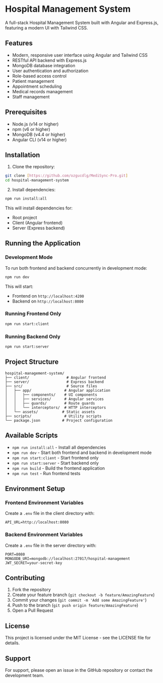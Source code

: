 # Hospital Management System

A full-stack Hospital Management System built with Angular and Express.js, featuring a modern UI with Tailwind CSS.

## Features

- Modern, responsive user interface using Angular and Tailwind CSS
- RESTful API backend with Express.js
- MongoDB database integration
- User authentication and authorization
- Role-based access control
- Patient management
- Appointment scheduling
- Medical records management
- Staff management

## Prerequisites

- Node.js (v14 or higher)
- npm (v6 or higher)
- MongoDB (v4.4 or higher)
- Angular CLI (v14 or higher)

## Installation

1. Clone the repository:
```bash
git clone [https://github.com/ozgucdlg/MediSync-Pro.git]
cd hospital-management-system
```

2. Install dependencies:
```bash
npm run install:all
```
This will install dependencies for:
- Root project
- Client (Angular frontend)
- Server (Express backend)

## Running the Application

### Development Mode

To run both frontend and backend concurrently in development mode:

```bash
npm run dev
```

This will start:
- Frontend on `http://localhost:4200`
- Backend on `http://localhost:8080`

### Running Frontend Only

```bash
npm run start:client
```

### Running Backend Only

```bash
npm run start:server
```

## Project Structure

```
hospital-management-system/
├── client/                 # Angular frontend
├── server/                 # Express backend
├── src/                    # Source files
│   ├── app/               # Angular application
│   │   ├── components/    # UI components
│   │   ├── services/      # Angular services
│   │   ├── guards/        # Route guards
│   │   └── interceptors/  # HTTP interceptors
│   └── assets/           # Static assets
├── scripts/               # Utility scripts
└── package.json          # Project configuration
```

## Available Scripts

- `npm run install:all` - Install all dependencies
- `npm run dev` - Start both frontend and backend in development mode
- `npm run start:client` - Start frontend only
- `npm run start:server` - Start backend only
- `npm run build` - Build the frontend application
- `npm run test` - Run frontend tests

## Environment Setup

### Frontend Environment Variables
Create a `.env` file in the client directory with:
```
API_URL=http://localhost:8080
```

### Backend Environment Variables
Create a `.env` file in the server directory with:
```
PORT=8080
MONGODB_URI=mongodb://localhost:27017/hospital-management
JWT_SECRET=your-secret-key
```

## Contributing

1. Fork the repository
2. Create your feature branch (`git checkout -b feature/AmazingFeature`)
3. Commit your changes (`git commit -m 'Add some AmazingFeature'`)
4. Push to the branch (`git push origin feature/AmazingFeature`)
5. Open a Pull Request

## License

This project is licensed under the MIT License - see the LICENSE file for details.

## Support

For support, please open an issue in the GitHub repository or contact the development team. 